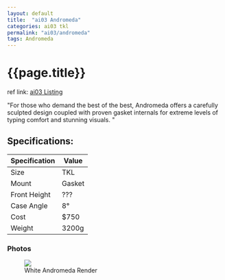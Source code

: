 ```yaml
---
layout: default
title:  "ai03 Andromeda"
categories: ai03 tkl
permalink: "ai03/andromeda"
tags: Andromeda
---
```

# {{page.title}}

ref link: [ai03 Listing](https://ai03.com/projects/andromeda/)

"For those who demand the best of the best, Andromeda offers a carefully sculpted design coupled with proven gasket internals for extreme levels of typing comfort and stunning visuals.
"

## Specifications:

| Specification | Value |
|---|---|
| Size | TKL |
| Mount | Gasket |
| Front Height | ??? |
| Case Angle | 8° |
| Cost | $750 |
| Weight | 3200g |

### Photos
<figure>
  <img src="{{ 'assets/images/ai03/andromeda/white-andromeda-render.png' | relative_url }}">
  <figcaption>White Andromeda Render</figcaption>
</figure>
